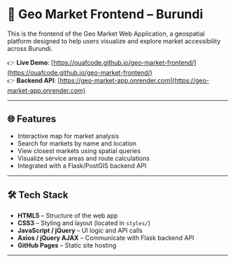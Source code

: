# 🧭 Geo Market Frontend – Burundi

This is the frontend of the Geo Market Web Application, a geospatial platform designed to help users visualize and explore market accessibility across Burundi.

👉 **Live Demo**: [https://ouafcode.github.io/geo-market-frontend/](https://ouafcode.github.io/geo-market-frontend/)  
👉 **Backend API**: [https://geo-market-app.onrender.com](https://geo-market-app.onrender.com)

---

## 🌐 Features

- Interactive map for market analysis
- Search for markets by name and location
- View closest markets using spatial queries
- Visualize service areas and route calculations
- Integrated with a Flask/PostGIS backend API

---

## 🛠️ Tech Stack

- **HTML5** – Structure of the web app
- **CSS3** – Styling and layout (located in `styles/`)
- **JavaScript / jQuery** – UI logic and API calls
- **Axios / jQuery AJAX** – Communicate with Flask backend API
- **GitHub Pages** – Static site hosting

---
